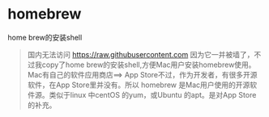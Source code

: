 # homebrew
home brew的安装shell
> 国内无法访问 https://raw.githubusercontent.com 因为它一并被墙了，不过我copy了home brew的安装shell,方便Mac用户安装homebrew使用。
> Mac有自己的软件应用商店==> App Store不过，作为开发者，有很多开源软件，在App Store里并没有。所以 homebrew 是Mac用户使用的开源软件源。类似于linux 中centOS 的yum，或Ubuntu 的apt。是对App Store的补充。
